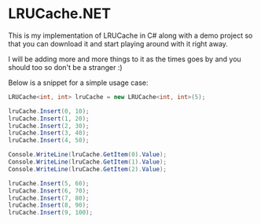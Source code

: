 # LRUCache.NET

This is my implementation of LRUCache in C# along with a demo project so that you can download it and start playing around with it right away. 

I will be adding more and more things to it as the times goes by and you should too so don't be a stranger :)

Below is a snippet for a simple usage case:


```C#
LRUCache<int, int> lruCache = new LRUCache<int, int>(5);

lruCache.Insert(0, 10);
lruCache.Insert(1, 20);
lruCache.Insert(2, 30);
lruCache.Insert(3, 40);
lruCache.Insert(4, 50);

Console.WriteLine(lruCache.GetItem(0).Value);
Console.WriteLine(lruCache.GetItem(1).Value);
Console.WriteLine(lruCache.GetItem(2).Value);

lruCache.Insert(5, 60);
lruCache.Insert(6, 70);
lruCache.Insert(7, 80);
lruCache.Insert(8, 90);
lruCache.Insert(9, 100);
